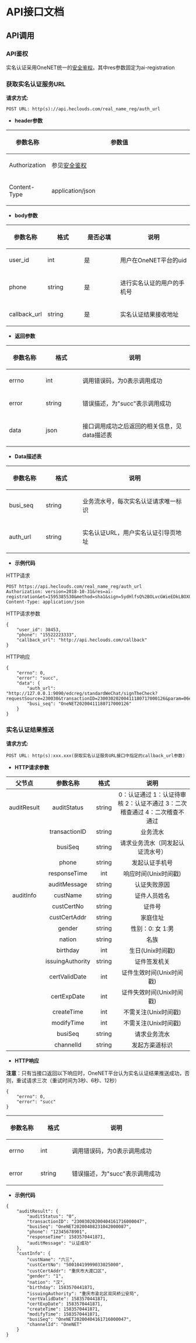 # API接口文档

## API调用

### API鉴权
实名认证采用OneNET统一的[安全鉴权](https://open.iot.10086.cn/doc/easy-manual/book/auth.html)。其中res参数固定为ai-registration

### 获取实名认证服务URL

**请求方式:**
```
POST URL: http(s)://api.heclouds.com/real_name_reg/auth_url
```

- **header参数**
<a name="table20200422000"></a>
<table>
<thead valign="left">
<tr id="row202004220000">
<th class="cellrowborder" valign="top" width="20%"><p>参数名称</p></th>
<th class="cellrowborder" valign="top" width=""><p></a>参数值</p></th>
</tr>
</thead>
<tbody>
<tr id="row202004220001">
<td><p>Authorization</p></td>
<td><p>参见<a href="https://open.iot.10086.cn/doc/easy-manual/book/auth.html">安全鉴权</a> </p></td>
</tr>
<tr id="row202004220002">
<td><p>Content-Type</p></td>
<td><p>application/json</p></td>
</tr>
</tbody>
</table>

- **body参数**
<a name="table20200422002"></a>
<table>
<thead valign="left">
<tr id="row2020042200020">
<th class="cellrowborder" valign="top" width="20%"><p>参数名称</p></th>
<th class="cellrowborder" valign="top" width="20%"><p></a>格式</p></th>
<th class="cellrowborder" valign="top" width="20%"><p></a>是否必填</p></th>
<th class="cellrowborder" valign="top" width="40%"><p></a>说明</p></th>
</tr>
</thead>
<tbody>
<tr id="row202004220021">
<td><p>user_id</p></td>
<td><p>int</p></td>
<td><p>是</p></td>
<td><p>用户在OneNET平台的uid</p></td>
</tr>
<tr id="row202004220022">
<td><p>phone</p></td>
<td><p>string</p></td>
<td><p>是</p></td>
<td><p>进行实名认证的用户的手机号</p></td>
</tr>
<tr id="row202004220023">
<td><p>callback_url</p></td>
<td><p>string</p></td>
<td><p>是</p></td>
<td><p>实名认证结果接收地址</p></td>
</tr>
</tbody>
</table>

- **返回参数**
<a name="table20200422001"></a>
<table>
<thead valign="left">
<tr id="row2020042200010">
<th class="cellrowborder" valign="top" width="20%"><p>参数名称</p></th>
<th class="cellrowborder" valign="top" width="20%"><p></a>格式</p></th>
<th class="cellrowborder" valign="top" width=""><p></a>说明</p></th>
</tr>
</thead>
<tbody>
<tr id="row202004220011">
<td><p>errno</p></td>
<td><p>int</p></td>
<td><p>调用错误码，为0表示调用成功</p></td>
</tr>
<tr id="row202004220012">
<td><p>error</p></td>
<td><p>string</p></td>
<td><p>错误描述，为"succ"表示调用成功</p></td>
</tr>
<tr id="row202004220013">
<td><p>data</p></td>
<td><p>json</p></td>
<td><p>接口调用成功之后返回的相关信息，见data描述表</p></td>
</tr>
</tbody>
</table>

- **Data描述表**
<a name="table20200422002"></a>
<table>
<thead valign="left">
<tr id="row2020042200020">
<th class="cellrowborder" valign="top" width="20%"><p>参数名称</p></th>
<th class="cellrowborder" valign="top" width="20%"><p></a>格式</p></th>
<th class="cellrowborder" valign="top" width=""><p></a>说明</p></th>
</tr>
</thead>
<tbody>
<tr id="row202004220021">
<td><p>busi_seq</p></td>
<td><p>string</p></td>
<td><p>业务流水号，每次实名认证请求唯一标识</p></td>
</tr>
<tr id="row202004220022">
<td><p>auth_url</p></td>
<td><p>string</p></td>
<td><p>实名认证URL，用户实名认证引导页地址</p></td>
</tr>
</tbody>
</table>

- **示例代码** 

HTTP请求
```
POST https://api.heclouds.com/real_name_reg/auth_url 
Authorization: version=2018-10-31&res=ai-registration&et=1595385530&method=sha1&sign=5ydHlfsQ%2BOLvcGWieEDkLBOXQs8%3D
Content-Type: application/json
```
HTTP请求参数
```
{
    "user_id": 38453,
    "phone": "15522223333",
    "callback_url": "http://api.heclouds.com/callback"
}
```
HTTP响应
```
{
    "errno": 0,
    "error": "succ",
    "data": {
        "auth_url": "http://127.0.0.1:9090/edcreg/standardWeChat/signTheCheck?requestSource=230030&transactionID=23003020200411180717000126&param=06e01f3d477ad7ebec35220db228b8fc139529437946c5c9c4f4a801feeb0119df9d766fa602b7bb477ffa31b0bbbf89dab80af432e4b4a008954ae9a43322fce22d145aaddb71b6fac8320be3057fe8df0bc4fe3db14c6938e0ad27ddd7a754ec85e186858e8c902257101015fd09656c4a96f49aee56e2132a4972752f2a41a4e9f5dc21fc73b4&signature=cMeFJcsDDZfuPD2LbnwQ7bxt6Ab0%2BAalfyWfXBxQYaZkhKboY%2BGd9h1%2FM69Au%2F9HnoggW1sY9EUHhDcwJoAyOlHX%2FLo%2FLdekOJ1PsrQzFq4rKf0yEqb36PODEEa4H0Q1ObhD1DOMKqFGX9fs3bkkGzAgMqt3gV4CW1Q9IVG2B8DKfgcbVOyvz2XlxyjN4n%2FJDDRCOWK6adxJ%2FIQGxtHkkNHqryCWLWrF415Umka4c6iU9yuNGJ3rE2uA3iBX1a6KToqQzjep5uLupd5crK1XXSydEF%2FkBUuTfOdrktce4J6yo5rb04wejNmEGhJTi6ahGXhFOAOR026mgAAVBVuRUw%3D%3D",
        "busi_seq": "OneNET20200411180717000126"
    }
}
```

### 实名认证结果推送
**请求方式:**
```
POST URL: http(s):xxx.xxx(获取实名认证服务URL接口中指定的callback_url参数)
```

- **HTTP请求参数**

| 父节点 | 参数名称 | 格式 | 说明 |
| :--: | :--: | :--: | :--: |
|auditResult|auditStatus|string|0：认证通过 1：认证待审核 2：认证不通过 3：二次稽查通过 4：二次稽查不通过|
||transactionID|string|业务流水|
||busiSeq|string|请求业务流水（同发起认证流水号）|
||phone|string|发起认证手机号|
||responseTime|int|响应时间(Unix时间戳)|
||auditMessage|string|认证失败原因|
|auditInfo|custName|string|证件人员姓名|
||custCertNo|string|证件号|
||custCertAddr|string|家庭住址|
||gender|string|性别：0: 女 1:男|
||nation|string|名族|
||birthday|int|生日(Unix时间戳)|
||issuingAuthority|string|证件签发机关|
||certValidDate|int|证件生效时间(Unix时间戳)|
||certExpDate|int|证件失效时间(Unix时间戳)|
||createTime|int|不需关注(Unix时间戳)|
||modifyTime|int|不需关注(Unix时间戳)|
||busiSeq|string|请求业务流水|
||channelId|string|发起方渠道标识|

- **HTTP响应**

**注意**：只有当接口返回以下响应时，OneNET平台认为实名认证结果推送成功，否则，重试请求三次（重试时间为3秒、6秒、12秒）
```
{
    "errno": 0,
    "error": "succ"
}
```

<a name="table20200422003"></a>
<table>
<thead valign="left">
<tr id="row2020042200030">
<th class="cellrowborder" valign="top" width="20%"><p>参数名称</p></th>
<th class="cellrowborder" valign="top" width="20%"><p></a>格式</p></th>
<th class="cellrowborder" valign="top" width=""><p></a>说明</p></th>
</tr>
</thead>
<tbody>
<tr id="row202004220031">
<td><p>errno</p></td>
<td><p>int</p></td>
<td><p>调用错误码，为0表示调用成功</p></td>
</tr>
<tr id="row202004220032">
<td><p>error</p></td>
<td><p>string</p></td>
<td><p>错误描述，为"succ"表示调用成功</p></td>
</tr>
</tbody>
</table>

- **示例代码**
```
{
    "auditResult": {
        "auditStatus": "0",
        "transactionID": "23003020200404161716000047",
        "busiSeq": "OneNET20200408231042000087",
        "phone": "12345678901",
        "responseTime": 1583570441871,
        "auditMessage": "认证成功"
    },
    "custInfo": {
        "custName": "六三",
        "custCertNo": "50010419999033025000",
        "custCertAddr": "重庆市大渡口区",
        "gender": "1",
        "nation": "汉",
        "birthday": 1583570441871,
        "issuingAuthority": "重庆市渝北区双凤桥公安局",
        "certValidDate": 1583570441871,
        "certExpDate": 1583570441871,
        "createTime": 1583570441871,
        "modifyTime": 1583570441871,
        "busiSeq": "OneNET20200404161716000047",
        "channelId": "OneNET"
    }
}
```
